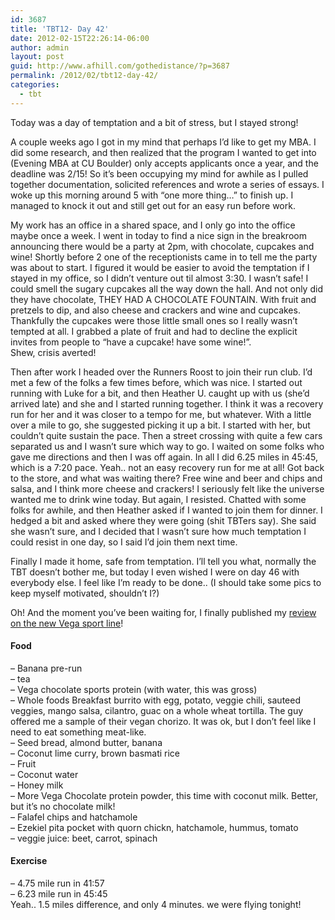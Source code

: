 ```yaml
---
id: 3687
title: 'TBT12- Day 42'
date: 2012-02-15T22:26:14-06:00
author: admin
layout: post
guid: http://www.afhill.com/gothedistance/?p=3687
permalink: /2012/02/tbt12-day-42/
categories:
  - tbt
---
```

Today was a day of temptation and a bit of stress, but I stayed strong! 

A couple weeks ago I got in my mind that perhaps I&#8217;d like to get my MBA. I did some research, and then realized that the program I wanted to get into (Evening MBA at CU Boulder) only accepts applicants once a year, and the deadline was 2/15! So it&#8217;s been occupying my mind for awhile as I pulled together documentation, solicited references and wrote a series of essays. I woke up this morning around 5 with &#8220;one more thing&#8230;&#8221; to finish up. I managed to knock it out and still get out for an easy run before work. 

My work has an office in a shared space, and I only go into the office maybe once a week. I went in today to find a nice sign in the breakroom announcing there would be a party at 2pm, with chocolate, cupcakes and wine! Shortly before 2 one of the receptionists came in to tell me the party was about to start. I figured it would be easier to avoid the temptation if I stayed in my office, so I didn&#8217;t venture out til almost 3:30. I wasn&#8217;t safe! I could smell the sugary cupcakes all the way down the hall. And not only did they have chocolate, THEY HAD A CHOCOLATE FOUNTAIN. With fruit and pretzels to dip, and also cheese and crackers and wine and cupcakes. Thankfully the cupcakes were those little small ones so I really wasn&#8217;t tempted at all. I grabbed a plate of fruit and had to decline the explicit invites from people to &#8220;have a cupcake! have some wine!&#8221;.  
Shew, crisis averted!

Then after work I headed over the Runners Roost to join their run club. I&#8217;d met a few of the folks a few times before, which was nice. I started out running with Luke for a bit, and then Heather U. caught up with us (she&#8217;d arrived late) and she and I started running together. I think it was a recovery run for her and it was closer to a tempo for me, but whatever. With a little over a mile to go, she suggested picking it up a bit. I started with her, but couldn&#8217;t quite sustain the pace. Then a street crossing with quite a few cars separated us and I wasn&#8217;t sure which way to go. I waited on some folks who gave me directions and then I was off again. In all I did 6.25 miles in 45:45, which is a 7:20 pace. Yeah.. not an easy recovery run for me at all! Got back to the store, and what was waiting there? Free wine and beer and chips and salsa, and I think more cheese and crackers! I seriously felt like the universe wanted me to drink wine today. But again, I resisted. Chatted with some folks for awhile, and then Heather asked if I wanted to join them for dinner. I hedged a bit and asked where they were going (shit TBTers say). She said she wasn&#8217;t sure, and I decided that I wasn&#8217;t sure how much temptation I could resist in one day, so I said I&#8217;d join them next time.

Finally I made it home, safe from temptation. I&#8217;ll tell you what, normally the TBT doesn&#8217;t bother me, but today I even wished I were on day 46 with everybody else. I feel like I&#8217;m ready to be done.. (I should take some pics to keep myself motivated, shouldn&#8217;t I?)

Oh! And the moment you&#8217;ve been waiting for, I finally published my [review on the new Vega sport line](http://www.afhill.com/gothedistance/vega-sport-product-review)!

#### Food

&#8211; Banana pre-run  
&#8211; tea  
&#8211; Vega chocolate sports protein (with water, this was gross)  
&#8211; Whole foods Breakfast burrito with egg, potato, veggie chili, sauteed veggies, mango salsa, cilantro, guac on a whole wheat tortilla. The guy offered me a sample of their vegan chorizo. It was ok, but I don&#8217;t feel like I need to eat something meat-like.  
&#8211; Seed bread, almond butter, banana  
&#8211; Coconut lime curry, brown basmati rice  
&#8211; Fruit  
&#8211; Coconut water  
&#8211; Honey milk  
&#8211; More Vega Chocolate protein powder, this time with coconut milk. Better, but it&#8217;s no chocolate milk!  
&#8211; Falafel chips and hatchamole  
&#8211; Ezekiel pita pocket with quorn chickn, hatchamole, hummus, tomato  
&#8211; veggie juice: beet, carrot, spinach

#### Exercise

&#8211; 4.75 mile run in 41:57  
&#8211; 6.23 mile run in 45:45  
Yeah.. 1.5 miles difference, and only 4 minutes. we were flying tonight!